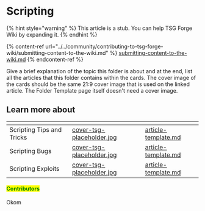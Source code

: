 # Scripting

{% hint style="warning" %}
This article is a stub. You can help TSG Forge Wiki by expanding it.
{% endhint %}

{% content-ref url="../../community/contributing-to-tsg-forge-wiki/submitting-content-to-the-wiki.md" %}
[submitting-content-to-the-wiki.md](../../community/contributing-to-tsg-forge-wiki/submitting-content-to-the-wiki.md)
{% endcontent-ref %}



Give a brief explanation of the topic this folder is about and at the end, list all the articles that this folder contains within the cards. The cover image of the cards should be the same 21:9 cover image that is used on the linked article. The Folder Template page itself doesn't need a cover image.



## Learn more about

<table data-view="cards"><thead><tr><th></th><th data-hidden data-card-cover data-type="files"></th><th data-hidden data-card-target data-type="content-ref"></th></tr></thead><tbody><tr><td>Scripting Tips and Tricks</td><td><a href="../../.gitbook/assets/cover-tsg-placeholder.jpg">cover-tsg-placeholder.jpg</a></td><td><a href="../../community/contributing-to-tsg-forge-wiki/folder-template/article-template.md">article-template.md</a></td></tr><tr><td>Scripting Bugs</td><td><a href="../../.gitbook/assets/cover-tsg-placeholder.jpg">cover-tsg-placeholder.jpg</a></td><td><a href="../../community/contributing-to-tsg-forge-wiki/folder-template/article-template.md">article-template.md</a></td></tr><tr><td>Scripting Exploits</td><td><a href="../../.gitbook/assets/cover-tsg-placeholder.jpg">cover-tsg-placeholder.jpg</a></td><td><a href="../../community/contributing-to-tsg-forge-wiki/folder-template/article-template.md">article-template.md</a></td></tr></tbody></table>



#### <mark style="color:green;">Contributors</mark>

Okom
